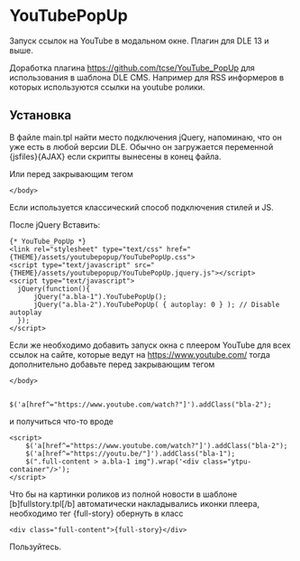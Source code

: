 # YouTubePopUp
Запуск ссылок на YouTube в модальном окне. Плагин для DLE 13 и выше.

Доработка плагина https://github.com/tcse/YouTube_PopUp для использования в шаблона DLE CMS. Например для RSS информеров в которых используются ссылки на youtube ролики.

## Установка

В файле main.tpl найти место подключения jQuery, напоминаю, что он уже есть в любой версии DLE. 
Обычно он загружается переменной {jsfiles}{AJAX} если скрипты вынесены в конец файла.

Или перед закрывающим тегом

    </body>


Если используется классический способ подключения стилей и JS.

После jQuery Вставить:


    {* YouTube_PopUp *}
    <link rel="stylesheet" type="text/css" href="{THEME}/assets/youtubepopup/YouTubePopUp.css">
    <script type="text/javascript" src="{THEME}/assets/youtubepopup/YouTubePopUp.jquery.js"></script>
    <script type="text/javascript">
      jQuery(function(){
          jQuery("a.bla-1").YouTubePopUp();
          jQuery("a.bla-2").YouTubePopUp( { autoplay: 0 } ); // Disable autoplay
      });
    </script>



Если же необходимо добавить запуск окна с плеером YouTube для всех ссылок на сайте, которые ведут на https://www.youtube.com/ тогда дополнительно добавьте перед закрывающим тегом

    </body>


    $('a[href^="https://www.youtube.com/watch?"]').addClass("bla-2");

и получиться что-то вроде


    <script>
        $('a[href^="https://www.youtube.com/watch?"]').addClass("bla-2");
        $('a[href^="https://youtu.be/"]').addClass("bla-1");
        $(".full-content > a.bla-1 img").wrap('<div class="ytpu-container"/>');
    </script>

Что бы на картинки роликов из полной новости в шаблоне [b]fullstory.tpl[/b] автоматически накладывались иконки плеера, необходимо тег {full-story} обернуть в класс

    <div class="full-content">{full-story}</div>
  
  


Пользуйтесь.
